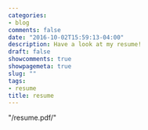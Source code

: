 ```yaml
---
categories:
- blog
comments: false
date: "2016-10-02T15:59:13-04:00"
description: Have a look at my resume!
draft: false
showcomments: true
showpagemeta: true
slug: ""
tags:
- resume
title: resume
---
```

"/resume.pdf/"